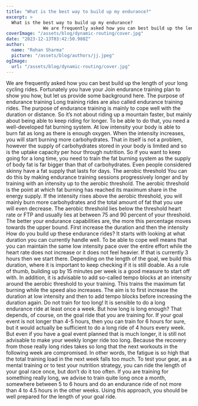 ```yaml
---
title: "What is the best way to build up my endurance?"
excerpt: >
  What is the best way to build up my endurance?
              We are frequently asked how you can best build up the length of your long cycling rides. Fortunately you have your Join endurance training pl
coverImage: "/assets/blog/dynamic-routing/cover.jpg"
date: "2023-12-13T03:42:50.988Z"
author:
  name: "Rohan Sharma"
  picture: "/assets/blog/authors/jj.jpeg"
ogImage:
  url: "/assets/blog/dynamic-routing/cover.jpg"
---
```


We are frequently asked how you can best build up the length of your long cycling rides. Fortunately you have your Join endurance training plan to show you how, but let us provide some background here.
The purpose of endurance training
Long training rides are also called endurance training rides. The purpose of endurance training is mainly to cope well with the duration or distance. So it’s not about riding up a mountain faster, but mainly about being able to keep riding for longer. To be able to do that, you need a well-developed fat burning system. At low intensity your body is able to burn fat as long as there is enough oxygen. When the intensity increases, you will start burning more carbohydrates. That in itself is not a problem, however the supply of carbohydrates stored in your body is limited and so is the uptake capacity per hour through nutrition. So if you want to keep going for a long time, you need to train the fat burning system as the supply of body fat is far bigger than that of carbohydrates. Even people considered skinny have a fat supply that lasts for days.
The aerobic threshold
You can do this by making endurance training sessions progressively longer and by training with an intensity up to the aerobic threshold. The aerobic threshold is the point at which fat burning has reached its maximum share in the energy supply. If the intensity rises above the aerobic threshold, you will mainly burn more carbohydrates and the total amount of fat that you use will even decrease. The aerobic threshold lies below the threshold heart rate or FTP and usually lies at between 75 and 90 percent of your threshold. The better your endurance capabilities are, the more this percentage moves towards the upper bound.
First increase the duration and then the intensity
How do you build up these endurance rides? It starts with looking at what duration you can currently handle well. To be able to cope well means that you can maintain the same low intensity pace over the entire effort while the heart rate does not increase or it does not feel heavier. If that is currently 3 hours then we start there. Depending on the length of the goal, we build this duration, where it is important to keep checking if it is still doable. As a rule of thumb, building up by 15 minutes per week is a good measure to start off with. In addition, it is advisable to add so-called tempo blocks at an intensity around the aerobic threshold to your training. This trains the maximum fat burning while the speed also increases. The aim is to first increase the duration at low intensity and then to add tempo blocks before increasing the duration again.
Do not train for too long!
It is sensible to do a long endurance ride at least once a week. But how long is long enough? That depends, of course, on the goal ride that you are training for. If your goal event is not longer than 4-5 hours, then you can train for 6 hours for sure, but it would actually be sufficient to do a long ride of 4 hours every week. But even if you have a goal event planned that is much longer, it is still not advisable to make your weekly longer ride too long. Because the recovery from those really long rides takes so long that the next workouts in the following week are compromised. In other words, the fatigue is so high that the total training load in the next week falls too much. To test your gear, as a mental training or to test your nutrition strategy, you can ride the length of your goal race once, but don’t do it too often. If you are training for something really long, we advise to train quite long once a month, somewhere between 5 to 6 hours and do an endurance ride of not more than 4 to 4.5 hours in the other weeks. Using this approach, you should be well prepared for the length of your goal ride.